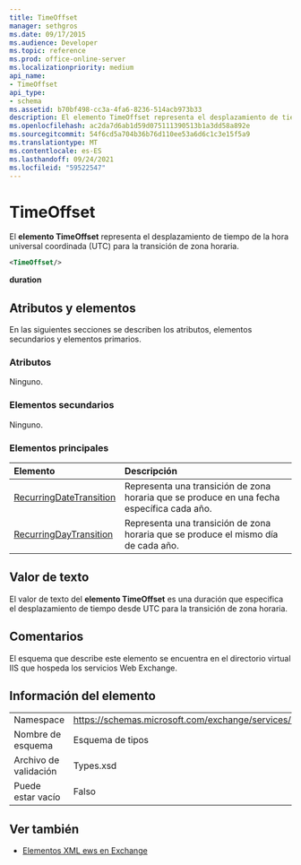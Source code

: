 ```yaml
---
title: TimeOffset
manager: sethgros
ms.date: 09/17/2015
ms.audience: Developer
ms.topic: reference
ms.prod: office-online-server
ms.localizationpriority: medium
api_name:
- TimeOffset
api_type:
- schema
ms.assetid: b70bf498-cc3a-4fa6-8236-514acb973b33
description: El elemento TimeOffset representa el desplazamiento de tiempo de la hora universal coordinada (UTC) para la transición de zona horaria.
ms.openlocfilehash: ac2da7d6ab1d59d075111390513b1a3dd58a892e
ms.sourcegitcommit: 54f6cd5a704b36b76d110ee53a6d6c1c3e15f5a9
ms.translationtype: MT
ms.contentlocale: es-ES
ms.lasthandoff: 09/24/2021
ms.locfileid: "59522547"
---
```

# <a name="timeoffset"></a>TimeOffset

El **elemento TimeOffset** representa el desplazamiento de tiempo de la hora universal coordinada (UTC) para la transición de zona horaria. 
  
```XML
<TimeOffset/>
```

 **duration**
## <a name="attributes-and-elements"></a>Atributos y elementos

En las siguientes secciones se describen los atributos, elementos secundarios y elementos primarios.
  
### <a name="attributes"></a>Atributos

Ninguno.
  
### <a name="child-elements"></a>Elementos secundarios

Ninguno.
  
### <a name="parent-elements"></a>Elementos principales

|**Elemento**|**Descripción**|
|:-----|:-----|
|[RecurringDateTransition](recurringdatetransition.md) <br/> |Representa una transición de zona horaria que se produce en una fecha específica cada año.  <br/> |
|[RecurringDayTransition](recurringdaytransition.md) <br/> |Representa una transición de zona horaria que se produce el mismo día de cada año.  <br/> |
   
## <a name="text-value"></a>Valor de texto

El valor de texto del **elemento TimeOffset** es una duración que especifica el desplazamiento de tiempo desde UTC para la transición de zona horaria. 
  
## <a name="remarks"></a>Comentarios

El esquema que describe este elemento se encuentra en el directorio virtual IIS que hospeda los servicios Web Exchange.
  
## <a name="element-information"></a>Información del elemento

|||
|:-----|:-----|
|Namespace  <br/> |https://schemas.microsoft.com/exchange/services/2006/types  <br/> |
|Nombre de esquema  <br/> |Esquema de tipos  <br/> |
|Archivo de validación  <br/> |Types.xsd  <br/> |
|Puede estar vacío  <br/> |Falso  <br/> |
   
## <a name="see-also"></a>Ver también



- [Elementos XML ews en Exchange](ews-xml-elements-in-exchange.md)

